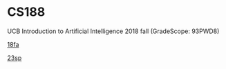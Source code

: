 # CS188
UCB Introduction to Artificial Intelligence 2018 fall (GradeScope: 93PWD8)

[18fa](https://inst.eecs.berkeley.edu/~cs188/fa18/index.html)

[23sp](https://inst.eecs.berkeley.edu/~cs188/sp23/)
